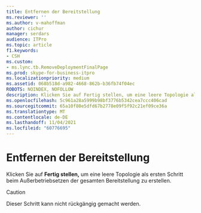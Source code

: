 ```yaml
---
title: Entfernen der Bereitstellung
ms.reviewer: ''
ms.author: v-mahoffman
author: cichur
manager: serdars
audience: ITPro
ms.topic: article
f1.keywords:
- CSH
ms.custom:
- ms.lync.tb.RemoveDeploymentFinalPage
ms.prod: skype-for-business-itpro
ms.localizationpriority: medium
ms.assetid: 068b518d-a982-4668-862b-b36fb74f04ec
ROBOTS: NOINDEX, NOFOLLOW
description: Klicken Sie auf Fertig stellen, um eine leere Topologie als ersten Schritt beim Außerbetriebsetzen der gesamten Bereitstellung zu erstellen.
ms.openlocfilehash: 5c961a28a5999b98bf3776b5342cea7ccc406cad
ms.sourcegitcommit: 65a10f80e5dfd67b2778e09f5f92c21ef09ce36a
ms.translationtype: MT
ms.contentlocale: de-DE
ms.lasthandoff: 11/04/2021
ms.locfileid: "60776695"
---
```

# <a name="remove-deployment"></a>Entfernen der Bereitstellung
 
Klicken Sie auf **Fertig stellen,** um eine leere Topologie als ersten Schritt beim Außerbetriebsetzen der gesamten Bereitstellung zu erstellen.
  
> [!CAUTION]
> Dieser Schritt kann nicht rückgängig gemacht werden. 
  

